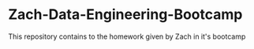 # Zach-Data-Engineering-Bootcamp
This repository contains to the homework given by Zach in it's bootcamp
